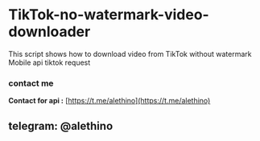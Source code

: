 # TikTok-no-watermark-video-downloader
This script shows how to download video from TikTok without watermark
Mobile api tiktok request


### contact me
**Contact for api :** [https://t.me/alethino](https://t.me/alethino)
## telegram: @alethino
